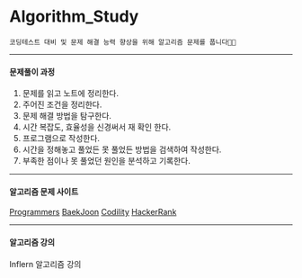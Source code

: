 # Algorithm_Study
```
코딩테스트 대비 및 문제 해결 능력 향상을 위해 알고리즘 문제를 풉니다👩‍💻
```

------------
#### 문제풀이 과정
1. 문제를 읽고 노트에 정리한다.
2. 주어진 조건을 정리한다.
3. 문제 해결 방법을 탐구한다.
4. 시간 복잡도, 효율성을 신경써서 재 확인 한다.
5. 프로그램으로 작성한다.
6. 시간을 정해놓고 풀었든 못 풀었든 방법을 검색하여 작성한다.
7. 부족한 점이나 못 풀었던 원인을 분석하고 기록한다.

------------
#### 알고리즘 문제 사이트
[Programmers](https://programmers.co.kr/learn/challenges, "programmer link")
[BaekJoon](https://www.acmicpc.net/, "Baekjoon link")
[Codility](https://www.codility.com/, "codility link")
[HackerRank](https://www.hackerrank.com/dashboard, "hackerrank link")

------------
#### 알고리즘 강의
Inflern 알고리즘 강의


